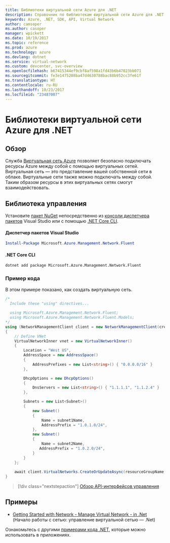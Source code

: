 ```yaml
---
title: Библиотеки виртуальной сети Azure для .NET
description: Справочник по библиотекам виртуальной сети Azure для .NET
keywords: Azure, .NET, SDK, API, Virtual Network
author: camsoper
ms.author: casoper
manager: wpickett
ms.date: 10/19/2017
ms.topic: reference
ms.prod: azure
ms.technology: azure
ms.devlang: dotnet
ms.service: virtual-network
ms.custom: devcenter, svc-overview
ms.openlocfilehash: b67415344ef9cbf8af598a1fd43b6b47023bb071
ms.sourcegitcommit: fe3e1475208ba47d4630788bac88b952cc3fe61f
ms.translationtype: HT
ms.contentlocale: ru-RU
ms.lasthandoff: 10/23/2017
ms.locfileid: "23487007"
---
```

# <a name="azure-virtual-network-libraries-for-net"></a>Библиотеки виртуальной сети Azure для .NET

## <a name="overview"></a>Обзор
Служба [Виртуальная сеть Azure](/azure/virtual-network/virtual-networks-overview) позволяет безопасно подключать ресурсы Azure между собой с помощью виртуальных сетей. Виртуальная сеть — это представление вашей собственной сети в облаке. Виртуальные сети также можно подключать между собой. Таким образом ресурсы в этих виртуальных сетях смогут взаимодействовать. 

## <a name="management-library"></a>Библиотека управления

Установите [пакет NuGet](https://www.nuget.org/packages/Microsoft.Azure.Management.Network.Fluent) непосредственно из [консоли диспетчера пакетов][PackageManager] Visual Studio или с помощью [.NET Core CLI][DotNetCLI].

#### <a name="visual-studio-package-manager"></a>Диспетчер пакетов Visual Studio

```powershell
Install-Package Microsoft.Azure.Management.Network.Fluent
```

#### <a name="net-core-cli"></a>.NET Core CLI

```bash
dotnet add package Microsoft.Azure.Management.Network.Fluent
```

### <a name="code-example"></a>Пример кода
В этом примере показано, как создать виртуальную сеть.

```csharp
/* 
  Include these "using" directives...
  
  using Microsoft.Azure.Management.Network.Fluent;
  using Microsoft.Azure.Management.Network.Fluent.Models;
*/
using (NetworkManagementClient client = new NetworkManagementClient(credentials))
{
    // Define VNet
    VirtualNetworkInner vnet = new VirtualNetworkInner()
    {
        Location = "West US",
        AddressSpace = new AddressSpace()
        {
            AddressPrefixes = new List<string>() { "0.0.0.0/16" }
        },

        DhcpOptions = new DhcpOptions()
        {
            DnsServers = new List<string>() { "1.1.1.1", "1.1.2.4" }
        },

        Subnets = new List<Subnet>()
        {
            new Subnet()
            {
                Name = subnet1Name,
                AddressPrefix = "1.0.1.0/24",
            },
            new Subnet()
            {
                Name = subnet2Name,
               AddressPrefix = "1.0.2.0/24",
            }
        }
    };
    
    await client.VirtualNetworks.CreateOrUpdateAsync(resourceGroupName, vNetName, vnet);
}

```

> [!div class="nextstepaction"]
> [Обзор API-интерфейсов управления](/dotnet/api/overview/azure/network/management)

## <a name="samples"></a>Примеры
- [Getting Started with Network - Manage Virtual Network - in .Net](https://github.com/Azure-Samples/network-dotnet-manage-virtual-network) (Начало работы с сетью: управление виртуальной сетью — .Net)

Ознакомьтесь с другими [примерами кода .NET](https://azure.microsoft.com/resources/samples/?platform=dotnet), которые можно использовать в приложениях.


[PackageManager]: https://docs.microsoft.com/nuget/tools/package-manager-console 
[DotNetCLI]: https://docs.microsoft.com/dotnet/core/tools/dotnet-add-package 

